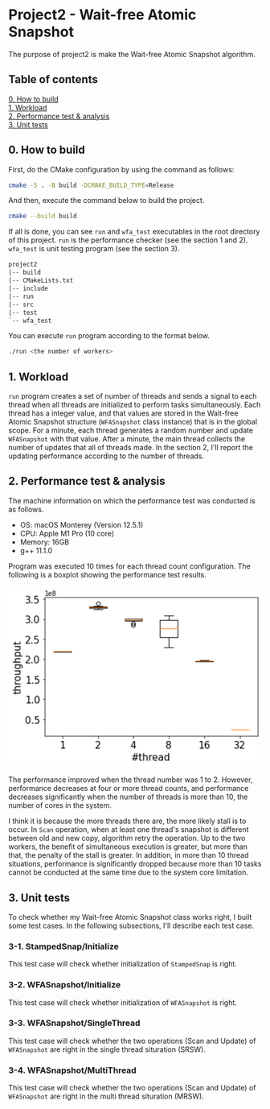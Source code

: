 # Project2 - Wait-free Atomic Snapshot

The purpose of project2 is make the Wait-free Atomic Snapshot algorithm.

## Table of contents 
[0. How to build](#0-how-to-build)   
[1. Workload](#1-workload)  
[2. Performance test & analysis](#2-performance-test--analysis)  
[3. Unit tests](#3-unit-tests)

## 0. How to build

First, do the CMake configuration by using the command as follows:

```bash
cmake -S . -B build -DCMAKE_BUILD_TYPE=Release
```

And then, execute the command below to build the project.

```bash
cmake --build build
```

If all is done, you can see `run` and `wfa_test` executables in the root directory of this project. `run` is the performance checker (see the section 1 and 2). `wfa_test` is unit testing program (see the section 3).

```
project2
|-- build
|-- CMakeLists.txt
|-- include
|-- run
|-- src
|-- test
`-- wfa_test
```

You can execute `run` program according to the format below.

```bash
./run <the number of workers>
```

## 1. Workload

`run` program creates a set of number of threads and sends a signal to each thread when all threads are initialized to perform tasks simultaneously.
Each thread has a integer value, and that values are stored in the Wait-free Atomic Snapshot structure (`WFASnapshot` class instance) that is in the global scope.
For a minute, each thread generates a random number and update `WFASnapshot` with that value.
After a minute, the main thread collects the number of updates that all of threads made. In the section 2, I'll report the updating performance according to the number of threads.

## 2. Performance test & analysis

The machine information on which the performance test was conducted is as follows.

- OS: macOS Monterey (Version 12.5.1)
- CPU: Apple M1 Pro (10 core)
- Memory: 16GB
- g++ 11.1.0

Program was executed 10 times for each thread count configuration.
The following is a boxplot showing the performance test results.

![performance](resource/performance.png)

The performance improved when the thread number was 1 to 2.
However, performance decreases at four or more thread counts, and performance decreases significantly when the number of threads is more than 10, the number of cores in the system.

I think it is because the more threads there are, the more likely stall is to occur.
In `Scan` operation, when at least one thread's snapshot is different between old and new copy, algorithm retry the operation.
Up to the two workers, the benefit of simultaneous execution is greater, but more than that, the penalty of the stall is greater.
In addition, in more than 10 thread situations, performance is significantly dropped because more than 10 tasks cannot be conducted at the same time due to the system core limitation.

## 3. Unit tests

To check whether my Wait-free Atomic Snapshot class works right,
I built some test cases. In the following subsections, I'll describe each test case.

### 3-1. StampedSnap/Initialize
This test case will check whether initialization of `StampedSnap` is right.

### 3-2. WFASnapshot/Initialize
This test case will check whether initialization of `WFASnapshot` is right.

### 3-3. WFASnapshot/SingleThread
This test case will check whether the two operations (Scan and Update) of `WFASnapshot` are right in the single thread situration (SRSW).

### 3-4. WFASnapshot/MultiThread
This test case will check whether the two operations (Scan and Update) of `WFASnapshot` are right in the multi thread situration (MRSW).
